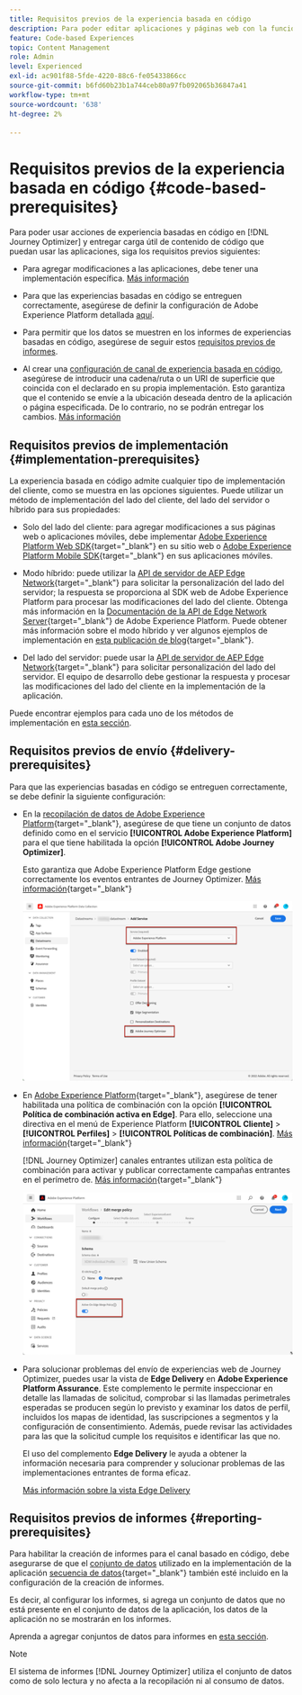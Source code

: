 ```yaml
---
title: Requisitos previos de la experiencia basada en código
description: Para poder editar aplicaciones y páginas web con la función basada en código de Journey Optimizer, siga los requisitos previos de esta página
feature: Code-based Experiences
topic: Content Management
role: Admin
level: Experienced
exl-id: ac901f88-5fde-4220-88c6-fe05433866cc
source-git-commit: b6fd60b23b1a744ceb80a97fb092065b36847a41
workflow-type: tm+mt
source-wordcount: '638'
ht-degree: 2%

---
```


# Requisitos previos de la experiencia basada en código {#code-based-prerequisites}

Para poder usar acciones de experiencia basadas en código en [!DNL Journey Optimizer] y entregar carga útil de contenido de código que puedan usar las aplicaciones, siga los requisitos previos siguientes:

* Para agregar modificaciones a las aplicaciones, debe tener una implementación específica. [Más información](#implementation-prerequisites)

* Para que las experiencias basadas en código se entreguen correctamente, asegúrese de definir la configuración de Adobe Experience Platform detallada [aquí](#delivery-prerequisites).

* Para permitir que los datos se muestren en los informes de experiencias basadas en código, asegúrese de seguir estos [requisitos previos de informes](#reporting-prerequisites).

* Al crear una [configuración de canal de experiencia basada en código](code-based-configuration.md), asegúrese de introducir una cadena/ruta o un URI de superficie que coincida con el declarado en su propia implementación. Esto garantiza que el contenido se envíe a la ubicación deseada dentro de la aplicación o página especificada. De lo contrario, no se podrán entregar los cambios. [Más información](code-based-surface.md)

## Requisitos previos de implementación {#implementation-prerequisites}

La experiencia basada en código admite cualquier tipo de implementación del cliente, como se muestra en las opciones siguientes. Puede utilizar un método de implementación del lado del cliente, del lado del servidor o híbrido para sus propiedades:

* Solo del lado del cliente: para agregar modificaciones a sus páginas web o aplicaciones móviles, debe implementar [Adobe Experience Platform Web SDK](https://experienceleague.adobe.com/docs/platform-learn/implement-web-sdk/overview.html?lang=es){target="_blank"} en su sitio web o [Adobe Experience Platform Mobile SDK](https://developer.adobe.com/client-sdks/documentation/){target="_blank"} en sus aplicaciones móviles.

* Modo híbrido: puede utilizar la [API de servidor de AEP Edge Network](https://experienceleague.adobe.com/docs/experience-platform/edge-network-server-api/data-collection/interactive-data-collection.html?lang=es){target="_blank"} para solicitar la personalización del lado del servidor; la respuesta se proporciona al SDK web de Adobe Experience Platform para procesar las modificaciones del lado del cliente. Obtenga más información en la [Documentación de la API de Edge Network Server](https://experienceleague.adobe.com/docs/experience-platform/edge-network-server-api/overview.html?lang=es){target="_blank"} de Adobe Experience Platform. Puede obtener más información sobre el modo híbrido y ver algunos ejemplos de implementación en [esta publicación de blog](https://blog.developer.adobe.com/hybrid-personalization-in-the-adobe-experience-platform-web-sdk-6a1bb674bf41){target="_blank"}.

* Del lado del servidor: puede usar la [API de servidor de AEP Edge Network](https://experienceleague.adobe.com/docs/experience-platform/edge-network-server-api/data-collection/interactive-data-collection.html?lang=es){target="_blank"} para solicitar personalización del lado del servidor. El equipo de desarrollo debe gestionar la respuesta y procesar las modificaciones del lado del cliente en la implementación de la aplicación.

Puede encontrar ejemplos para cada uno de los métodos de implementación en [esta sección](code-based-implementation-samples.md).

## Requisitos previos de envío {#delivery-prerequisites}

Para que las experiencias basadas en código se entreguen correctamente, se debe definir la siguiente configuración:

* En la [recopilación de datos de Adobe Experience Platform](https://experienceleague.adobe.com/docs/experience-platform/edge/datastreams/overview.html?lang=es){target="_blank"}, asegúrese de que tiene un conjunto de datos definido como en el servicio **[!UICONTROL Adobe Experience Platform]** para el que tiene habilitada la opción **[!UICONTROL Adobe Journey Optimizer]**.

  Esto garantiza que Adobe Experience Platform Edge gestione correctamente los eventos entrantes de Journey Optimizer. [Más información](https://experienceleague.adobe.com/docs/experience-platform/edge/datastreams/configure.html?lang=es){target="_blank"}

  ![](../web/assets/web-aep-datastream-ajo.png)

* En [Adobe Experience Platform](https://experienceleague.adobe.com/docs/experience-platform/profile/home.html?lang=es){target="_blank"}, asegúrese de tener habilitada una política de combinación con la opción **[!UICONTROL Política de combinación activa en Edge]**. Para ello, seleccione una directiva en el menú de Experience Platform **[!UICONTROL Cliente]** > **[!UICONTROL Perfiles]** > **[!UICONTROL Políticas de combinación]**. [Más información](https://experienceleague.adobe.com/docs/experience-platform/profile/merge-policies/ui-guide.html?lang=es#configure){target="_blank"}

  [!DNL Journey Optimizer] canales entrantes utilizan esta política de combinación para activar y publicar correctamente campañas entrantes en el perímetro de. [Más información](https://experienceleague.adobe.com/docs/experience-platform/profile/merge-policies/ui-guide.html?lang=es){target="_blank"}

  ![](../web/assets/web-aep-merge-policy.png)

* Para solucionar problemas del envío de experiencias web de Journey Optimizer, puedes usar la vista de **Edge Delivery** en **Adobe Experience Platform Assurance**. Este complemento le permite inspeccionar en detalle las llamadas de solicitud, comprobar si las llamadas perimetrales esperadas se producen según lo previsto y examinar los datos de perfil, incluidos los mapas de identidad, las suscripciones a segmentos y la configuración de consentimiento. Además, puede revisar las actividades para las que la solicitud cumple los requisitos e identificar las que no.

  El uso del complemento **Edge Delivery** le ayuda a obtener la información necesaria para comprender y solucionar problemas de las implementaciones entrantes de forma eficaz.

  [Más información sobre la vista Edge Delivery](https://experienceleague.adobe.com/es/docs/experience-platform/assurance/view/edge-delivery)

## Requisitos previos de informes {#reporting-prerequisites}

Para habilitar la creación de informes para el canal basado en código, debe asegurarse de que el [conjunto de datos](../data/get-started-datasets.md) utilizado en la implementación de la aplicación [secuencia de datos](https://experienceleague.adobe.com/docs/experience-platform/datastreams/overview.html?lang=es){target="_blank"} también esté incluido en la configuración de la creación de informes.

Es decir, al configurar los informes, si agrega un conjunto de datos que no está presente en el conjunto de datos de la aplicación, los datos de la aplicación no se mostrarán en los informes.

Aprenda a agregar conjuntos de datos para informes en [esta sección](../reports/reporting-configuration.md#add-datasets).

>[!NOTE]
>
>El sistema de informes [!DNL Journey Optimizer] utiliza el conjunto de datos como de solo lectura y no afecta a la recopilación ni al consumo de datos.
